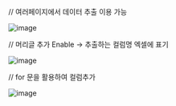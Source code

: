 
// 여러페이지에서 데이터 추출 이용 가능 


![image](https://github.com/jaegyuyoo/automation/assets/57005741/958d7c01-aea3-4a00-842b-435be8ad7ccc)


// 머리글 추가 Enable -> 추출하는 컬럼명 엑셀에 표기 

![image](https://github.com/jaegyuyoo/automation/assets/57005741/c39b1b13-6531-413f-9133-e377ec1843b3)


// for 문을 활용하여 컬럼추가 

![image](https://github.com/jaegyuyoo/automation/assets/57005741/50d53c1e-b956-4d90-9e3e-c6c01d38ab8a)